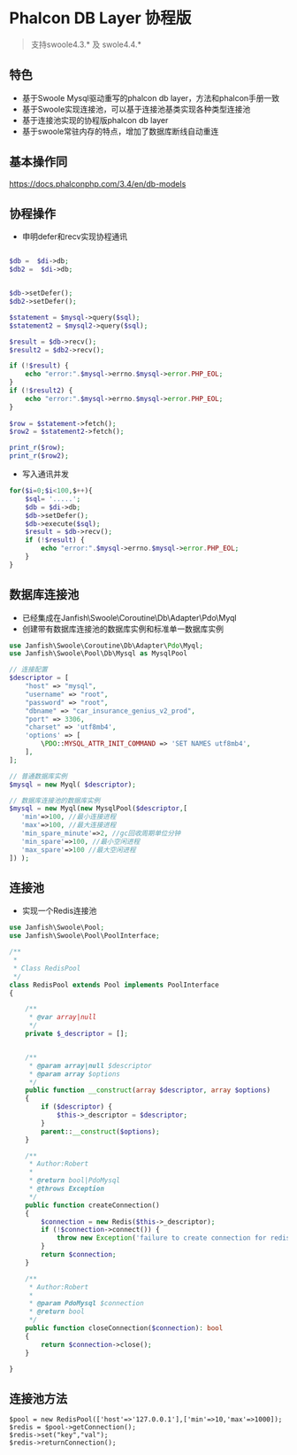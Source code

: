 # Phalcon DB Layer 协程版

> 支持swoole4.3.* 及 swole4.4.*
 
## 特色

- 基于Swoole Mysql驱动重写的phalcon db layer，方法和phalcon手册一致
- 基于Swoole实现连接池，可以基于连接池基类实现各种类型连接池
- 基于连接池实现的协程版phalcon db layer
- 基于swoole常驻内存的特点，增加了数据库断线自动重连

## 基本操作同

https://docs.phalconphp.com/3.4/en/db-models

## 协程操作

- 申明defer和recv实现协程通讯

```php

$db =  $di->db;
$db2 =  $di->db;


$db->setDefer();
$db2->setDefer();

$statement = $mysql->query($sql);
$statement2 = $mysql2->query($sql);

$result = $db->recv();
$result2 = $db2->recv();

if (!$result) {
    echo "error:".$mysql->errno.$mysql->error.PHP_EOL;
}
if (!$result2) {
    echo "error:".$mysql->errno.$mysql->error.PHP_EOL;
}
    
$row = $statement->fetch();
$row2 = $statement2->fetch();

print_r($row);
print_r($row2);

```

- 写入通讯并发

```php
for($i=0;$i<100,$++){
    $sql= '.....';
    $db = $di->db;
    $db->setDefer();
    $db->execute($sql);
    $result = $db->recv();
    if (!$result) {
        echo "error:".$mysql->errno.$mysql->error.PHP_EOL;
    }
}
```

## 数据库连接池

- 已经集成在Janfish\Swoole\Coroutine\Db\Adapter\Pdo\Myql
- 创建带有数据库连接池的数据库实例和标准单一数据库实例

```php
use Janfish\Swoole\Coroutine\Db\Adapter\Pdo\Myql;
use Janfish\Swoole\Pool\Db\Mysql as MysqlPool

// 连接配置
$descriptor = [
    "host" => "mysql",
    "username" => "root",
    "password" => "root",
    "dbname" => "car_insurance_genius_v2_prod",
    "port" => 3306,
    "charset" => 'utf8mb4',
    'options' => [
        \PDO::MYSQL_ATTR_INIT_COMMAND => 'SET NAMES utf8mb4',
    ],
];

// 普通数据库实例
$mysql = new Myql( $descriptor);

// 数据库连接池的数据库实例
$mysql = new Myql(new MysqlPool($descriptor,[
   'min'=>100, //最小连接进程
   'max'=>100, //最大连接进程
   'min_spare_minute'=>2, //gc回收周期单位分钟
   'min_spare'=>100, //最小空闲进程
   'max_spare'=>100 //最大空闲进程
]) );

```

## 连接池

- 实现一个Redis连接池


```php
use Janfish\Swoole\Pool;
use Janfish\Swoole\Pool\PoolInterface;

/**
 *
 * Class RedisPool
 */
class RedisPool extends Pool implements PoolInterface
{

    /**
     * @var array|null
     */
    private $_descriptor = [];


    /**
     * @param array|null $descriptor
     * @param array $options
     */
    public function __construct(array $descriptor, array $options)
    {
        if ($descriptor) {
            $this->_descriptor = $descriptor;
        }
        parent::__construct($options);
    }

    /**
     * Author:Robert
     *
     * @return bool|PdoMysql
     * @throws Exception
     */
    public function createConnection()
    {
        $connection = new Redis($this->_descriptor);
        if (!$connection->connect()) {
            throw new Exception('failure to create connection for redis pool');
        }
        return $connection;
    }

    /**
     * Author:Robert
     *
     * @param PdoMysql $connection
     * @return bool
     */
    public function closeConnection($connection): bool
    {
        return $connection->close();
    }

}
```

## 连接池方法

```
$pool = new RedisPool(['host'=>'127.0.0.1'],['min'=>10,'max'=>1000]);
$redis = $pool->getConnection();
$redis->set("key","val");
$redis->returnConnection();
```
